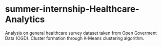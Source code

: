 # summer-internship-Healthcare-Analytics
Analysis on general healthcare survey dataset taken from Open Goverment Data (OGD). Cluster formation through K-Means clustering algorithm. 
